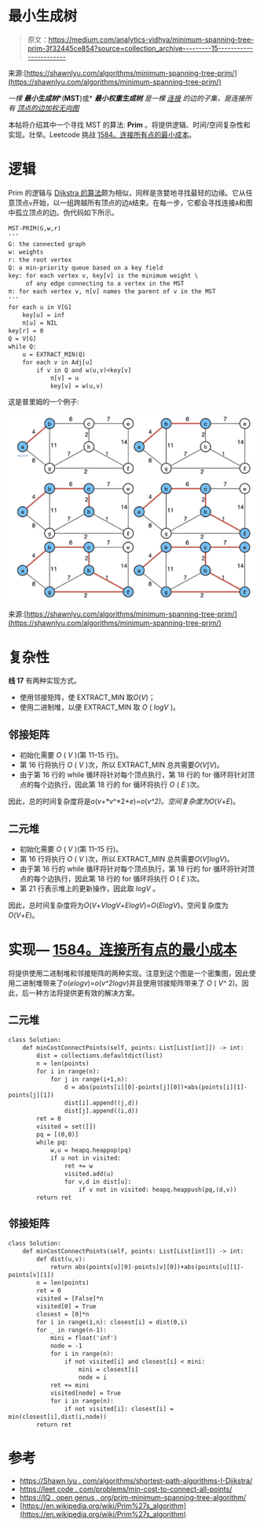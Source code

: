 # 最小生成树

> 原文：<https://medium.com/analytics-vidhya/minimum-spanning-tree-prim-3f32445ce854?source=collection_archive---------15----------------------->

来源:[https://shawnlyu.com/algorithms/minimum-spanning-tree-prim/](https://shawnlyu.com/algorithms/minimum-spanning-tree-prim/)

*一棵* ***最小生成树****(****MST****)或* ***最小权重生成树*** *是一棵* [*连接*](https://en.wikipedia.org/wiki/Connected_graph) *的边的子集，是连接所有* [*顶点的边加权无向图*](https://en.wikipedia.org/wiki/Vertex_(graph_theory))

本帖将介绍其中一个寻找 MST 的算法: **Prim** 。将提供逻辑、时间/空间复杂性和实现。壮举。Leetcode 挑战 [1584。连接所有点的最小成本](https://leetcode.com/problems/min-cost-to-connect-all-points/)。

# 逻辑

Prim 的逻辑与 [Dijkstra 的算法](https://shawnlyu.com/algorithms/shortest-path-algorithms-i-dijkstra/)颇为相似，同样是贪婪地寻找最轻的边缘。它从任意顶点`v`开始，以一组跨越所有顶点的边`A`结束。在每一步，它都会寻找连接`A`和图中孤立顶点的边。伪代码如下所示。

```
MST-PRIM(G,w,r)
'''
G: the connected graph
w: weights
r: the root vertex
Q: a min-priority queue based on a key field
key: for each vertex v, key[v] is the minimum weight \
     of any edge connecting to a vertex in the MST
π: for each vertex v, π[v] names the parent of v in the MST
'''
for each u in V[G]
    key[u] = inf
    π[u] = NIL
key[r] = 0
Q = V[G]
while Q:
    u = EXTRACT_MIN(Q)
    for each v in Adj[u]
        if v in Q and w(u,v)<key[v]
            π[v] = u
            key[v] = w(u,v)
```

这是普里姆的一个例子:

![](img/fffee87eaba75ba4f22f72edf0a079eb.png)

来源:[https://shawnlyu.com/algorithms/minimum-spanning-tree-prim/](https://shawnlyu.com/algorithms/minimum-spanning-tree-prim/)

# 复杂性

**线 17** 有两种实现方式。

*   使用邻接矩阵，使 EXTRACT_MIN 取*O*(*V*)；
*   使用二进制堆，以便 EXTRACT_MIN 取 *O* ( *logV* )。

## 邻接矩阵

*   初始化需要 *O* ( *V* )(第 11–15 行)。
*   第 16 行将执行 *O* ( *V* )次，所以 EXTRACT_MIN 总共需要*O*(*V*∫*V*)。
*   由于第 16 行的 while 循环将针对每个顶点执行，第 18 行的 for 循环将针对顶点的每个边执行，因此第 18 行的 for 循环将执行 *O* ( *E* )次。

因此，总的时间复杂度将是*o*(*v*+*v^*2+*e*)=*o*(*v^*2)。空间复杂度为*O*(*V*+*E*)。

## 二元堆

*   初始化需要 *O* ( *V* )(第 11–15 行)。
*   第 16 行将执行 *O* ( *V* )次，所以 EXTRACT_MIN 总共需要*O*(*V*∫*logV*)。
*   由于第 16 行的 while 循环将针对每个顶点执行，第 18 行的 for 循环将针对顶点的每个边执行，因此第 18 行的 for 循环将执行 *O* ( *E* )次。
*   第 21 行表示堆上的更新操作，因此取 *logV* 。

因此，总时间复杂度将为*O*(*V*+*VlogV*+*ElogV*)=*O*(*ElogV*)。空间复杂度为*O*(*V*+*E*)。

# 实现— [1584。连接所有点的最小成本](https://leetcode.com/problems/min-cost-to-connect-all-points/)

将提供使用二进制堆和邻接矩阵的两种实现。注意到这个图是一个密集图，因此使用二进制堆带来了*o*(*elogv*)=*o*(*v^*2*logv*)并且使用邻接矩阵带来了 *O* ( *V^* 2)。因此，后一种方法将提供更有效的解决方案。

## 二元堆

```
class Solution:
    def minCostConnectPoints(self, points: List[List[int]]) -> int:
        dist = collections.defaultdict(list)
        n = len(points)
        for i in range(n):
            for j in range(i+1,n):
                d = abs(points[i][0]-points[j][0])+abs(points[i][1]-points[j][1])
                dist[i].append((j,d))
                dist[j].append((i,d))
        ret = 0
        visited = set([])
        pq = [(0,0)]
        while pq:
            w,u = heapq.heappop(pq)
            if u not in visited:
                ret += w
                visited.add(u)
                for v,d in dist[u]:
                    if v not in visited: heapq.heappush(pq,(d,v))
        return ret
```

## 邻接矩阵

```
class Solution:
    def minCostConnectPoints(self, points: List[List[int]]) -> int:
        def dist(u,v):
            return abs(points[u][0]-points[v][0])+abs(points[u][1]-points[v][1])
        n = len(points)
        ret = 0
        visited = [False]*n
        visited[0] = True
        closest = [0]*n
        for i in range(1,n): closest[i] = dist(0,i)
        for _ in range(n-1):
            mini = float('inf')
            node = -1
            for i in range(n):
                if not visited[i] and closest[i] < mini:
                    mini = closest[i]
                    node = i
            ret += mini
            visited[node] = True
            for i in range(n):
                if not visited[i]: closest[i] = min(closest[i],dist(i,node))
        return ret
```

# 参考

*   [https://Shawn lyu . com/algorithms/shortest-path-algorithms-I-Dijkstra/](https://shawnlyu.com/algorithms/shortest-path-algorithms-i-dijkstra/)
*   [https://leet code . com/problems/min-cost-to-connect-all-points/](https://leetcode.com/problems/min-cost-to-connect-all-points/)
*   [https://IQ . open genus . org/prim-minimum-spanning-tree-algorithm/](https://iq.opengenus.org/prim-minimum-spanning-tree-algorithm/)
*   [https://en.wikipedia.org/wiki/Prim%27s_algorithm](https://en.wikipedia.org/wiki/Prim%27s_algorithm)